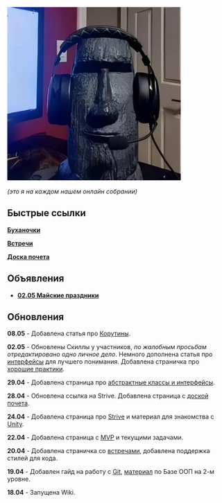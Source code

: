 <img src="attachments/meme1.png" width="400" height="400">

*(это я на каждом нашем онлайн собрании)*

## Быстрые ссылки

[**Буханочки**](team/team_index.md)

[**Встречи**](team/meetings.md)

[**Доска почета**](team/hall_of_fame.md)

## Объявления

- [**02.05 Майские праздники**](announces/05-02.md)

## Обновления

**08.05** - Добавлена статья про [Корутины](learn/lvl_2/2_2_coroutines).

**02.05** - Обновлены Скиллы у участников, *по жалобным просьбам отредактировано одно личное дело*. Немного дополнена статья про [интерфейсы](learn/lvl_2/2_1_abstracts_interfaces.md) для лучшего понимания. Добавлена страничка про [хорошие практики](learn/lvl_4/best_practices.md).

**29.04** - Добавлена страница про [абстрактные классы и интерфейсы](learn/lvl_2/2_1_abstracts_interfaces.md).

**28.04** - Обновлена ссылка на Strive. Добавлена страница с [доской почета](team/hall_of_fame.md).

**24.04** - Добавлена страница про [Strive](guides/strive.md) и материал для знакомства с [Unity](learn/lvl_1/1_2_unity_start.md).

**22.04** - Добавлена страница с [MVP](project/mvp_reqs.md) и текущими задачами.

**20.04** - Добавлена страничка со [встречами](team/meetings.md), добавлена поддержка стилей для кода.

**19.04** - Добавлен гайд на работу с [Git](guides/git.md), [материал](learn/lvl_2/OOP_base.md) по Базе ООП на 2-м уровне.

**18.04** - Запущена Wiki.